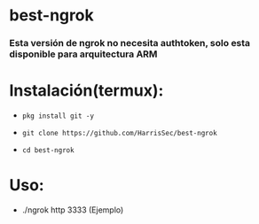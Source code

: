 # best-ngrok

### Esta versión de ngrok no necesita authtoken, solo esta disponible para arquitectura ARM

# Instalación(termux):

* `pkg install git -y`

* `git clone https://github.com/HarrisSec/best-ngrok`

* `cd best-ngrok`

# Uso:

* ./ngrok http 3333  (Ejemplo)
